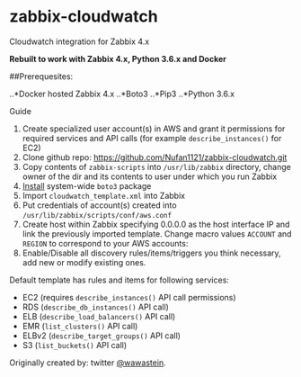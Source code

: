 # zabbix-cloudwatch
Cloudwatch integration for Zabbix 4.x

**Rebuilt to work with Zabbix 4.x, Python 3.6.x and Docker**

##Prerequesites:

..*Docker hosted Zabbix 4.x
..*Boto3
..*Pip3
..*Python 3.6.x

Guide

1. Create specialized user account(s) in AWS and grant it permissions for required services and API calls (for example `describe_instances()` for EC2)
2. Clone github repo: https://github.com/Nufan1121/zabbix-cloudwatch.git
3. Copy contents of `zabbix-scripts` into `/usr/lib/zabbix` directory, change owner of  the dir and its contents to user under which you run Zabbix
4. [Install](http://boto3.readthedocs.io/en/latest/guide/quickstart.html) system-wide `boto3` package
5. Import `cloudwatch_template.xml` into Zabbix
6. Put credentials of account(s) created into `/usr/lib/zabbix/scripts/conf/aws.conf`
7. Create host within Zabbix specifying 0.0.0.0 as the host interface IP and link the previously imported template. Change macro values `ACCOUNT` and `REGION` to correspond to your AWS accounts: 
8. Enable/Disable all discovery rules/items/triggers you think necessary, add new or modify existing ones.

Default template has rules and items for following services:
* EC2 (requires `describe_instances()` API call permissions)
* RDS (`describe_db_instances()` API call)
* ELB (`describe_load_balancers()` API call)
* EMR (`list_clusters()` API call)
* ELBv2 (`describe_target_groups()` API call)
* S3 (`list_buckets()` API call)

Originally created by: twitter [@wawastein](https://twitter.com/wawastein).
